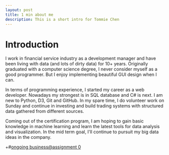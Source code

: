 ```yaml
---
layout: post
title: 1 min about me
description: This is a short intro for Tommie Chen
---
```


# Introduction #

I work in financial service industry as a development manager and have been living with data (and lots of dirty data) for 10+ years. Originally graduated with a computer science degree, I never consider myself as a good programmer. But I enjoy implementing beautiful GUI design when I can. 

In terms of programming experience, I started my career as a web developer. Nowadays my strongest is in SQL database and C# is next. I am new to Python, D3, Git and GitHub. In my spare time, I do volunteer work on Sunday and continue in investing and build trading systems with structured data gathered from different sources.

Coming out of the certification program, I am hoping to gain basic knowledge in machine learning and learn the latest tools for data analysis and visualization. In the mid term goal, I'll continue to pursuit my big data ideas in the company.

+#[ongoing business@assignment 0](http://tc2680.github.io/assignment_0)
